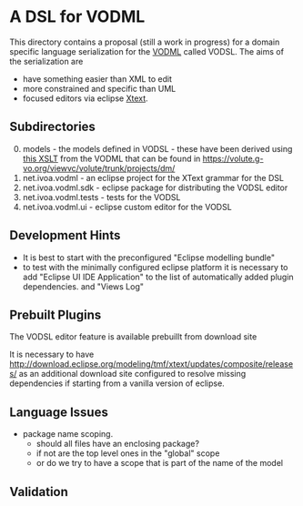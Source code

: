 A DSL for VODML
===============

This directory contains a proposal (still a work in progress) for a domain specific language serialization 
for the [VODML](http://www.ivoa.net/documents/VODML) called VODSL. 
The aims of the serialization are

 - have something easier than XML to edit
 - more constrained and specific than UML
 - focused editors via eclipse [Xtext](https://eclipse.org/Xtext).
  
Subdirectories
--------------

 0. models - the models defined in VODSL - these have been derived using
    [this XSLT](models/vo-dml2dsl.xsl) from the VODML that can be found in 
    https://volute.g-vo.org/viewvc/volute/trunk/projects/dm/
 1. net.ivoa.vodml - an eclipse project for the XText grammar for the DSL
 2. net.ivoa.vodml.sdk - eclipse package for distributing the VODSL editor
 3. net.ivoa.vodml.tests - tests for the VODSL
 4. net.ivoa.vodml.ui - eclipse custom editor for the VODSL
 
Development Hints
-----------------
 - It is best to start with the preconfigured "Eclipse modelling bundle" 
 - to test with the minimally configured eclipse platform it is necessary to add
 "Eclipse UI IDE Application" to the list of automatically added plugin dependencies.
 and "Views Log"
   
Prebuilt Plugins
-----------------

The VODSL editor feature is available prebuillt from download site

It is necessary to have  http://download.eclipse.org/modeling/tmf/xtext/updates/composite/releases/
as an additional download site configured to resolve missing dependencies if starting
from a vanilla version of eclipse.
 
Language Issues
---------------

 - package name scoping.
    - should all files have an enclosing package?
    - if not are the top level ones in the "global" scope
    - or do we try to have a scope that is part of the name of the model
    
Validation
----------


    